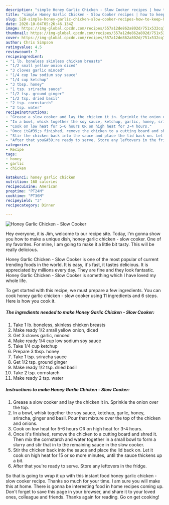 ```yaml
---
description: "simple Honey Garlic Chicken - Slow Cooker recipes | how to keep Honey Garlic Chicken - Slow Cooker"
title: "simple Honey Garlic Chicken - Slow Cooker recipes | how to keep Honey Garlic Chicken - Slow Cooker"
slug: 528-simple-honey-garlic-chicken-slow-cooker-recipes-how-to-keep-honey-garlic-chicken-slow-cooker
date: 2020-10-04T05:26:46.134Z
image: https://img-global.cpcdn.com/recipes/557a12de862a802d/751x532cq70/honey-garlic-chicken-slow-cooker-recipe-main-photo.jpg
thumbnail: https://img-global.cpcdn.com/recipes/557a12de862a802d/751x532cq70/honey-garlic-chicken-slow-cooker-recipe-main-photo.jpg
cover: https://img-global.cpcdn.com/recipes/557a12de862a802d/751x532cq70/honey-garlic-chicken-slow-cooker-recipe-main-photo.jpg
author: Chris Simpson
ratingvalue: 4.5
reviewcount: 7
recipeingredient:
- "1 lb. boneless skinless chicken breasts"
- "1/2 small yellow onion diced"
- "3 cloves garlic minced"
- "1/4 cup low sodium soy sauce"
- "1/4 cup ketchup"
- "3 tbsp. honey"
- "1 tsp. sriracha sauce"
- "1/2 tsp. ground ginger"
- "1/2 tsp. dried basil"
- "2 tsp. cornstarch"
- "2 tsp. water"
recipeinstructions:
- "Grease a slow cooker and lay the chicken it in. Sprinkle the onion over the top."
- "In a bowl, whisk together the soy sauce, ketchup, garlic, honey, sriracha, ginger and basil. Pour that mixture over the top of the chicken and onions."
- "Cook on low heat for 5-6 hours OR on high heat for 3-4 hours."
- "Once it&#39;s finished, remove the chicken to a cutting board and shred it. Then mix the cornstarch and water together in a small bowl to form a slurry and stir that in to the remaining sauce in the slow cooker."
- "Stir the chicken back into the sauce and place the lid back on. Let it cook on high heat for 15 or so more minutes, until the sauce thickens up a bit."
- "After that you&#39;re ready to serve. Store any leftovers in the fridge."
categories:
- Recipe
tags:
- honey
- garlic
- chicken

katakunci: honey garlic chicken 
nutrition: 168 calories
recipecuisine: American
preptime: "PT24M"
cooktime: "PT36M"
recipeyield: "3"
recipecategory: Dinner

---
```



![Honey Garlic Chicken - Slow Cooker](https://img-global.cpcdn.com/recipes/557a12de862a802d/751x532cq70/honey-garlic-chicken-slow-cooker-recipe-main-photo.jpg)

Hey everyone, it is Jim, welcome to our recipe site. Today, I'm gonna show you how to make a unique dish, honey garlic chicken - slow cooker. One of my favorites. For mine, I am going to make it a little bit tasty. This will be really delicious.



Honey Garlic Chicken - Slow Cooker is one of the most popular of current trending foods in the world. It is easy, it's fast, it tastes delicious. It is appreciated by millions every day. They are fine and they look fantastic. Honey Garlic Chicken - Slow Cooker is something which I have loved my whole life.


To get started with this recipe, we must prepare a few ingredients. You can cook honey garlic chicken - slow cooker using 11 ingredients and 6 steps. Here is how you cook it.

<!--inarticleads1-->

##### The ingredients needed to make Honey Garlic Chicken - Slow Cooker:

1. Take 1 lb. boneless, skinless chicken breasts
1. Make ready 1/2 small yellow onion, diced
1. Get 3 cloves garlic, minced
1. Make ready 1/4 cup low sodium soy sauce
1. Take 1/4 cup ketchup
1. Prepare 3 tbsp. honey
1. Take 1 tsp. sriracha sauce
1. Get 1/2 tsp. ground ginger
1. Make ready 1/2 tsp. dried basil
1. Take 2 tsp. cornstarch
1. Make ready 2 tsp. water




<!--inarticleads2-->

##### Instructions to make Honey Garlic Chicken - Slow Cooker:

1. Grease a slow cooker and lay the chicken it in. Sprinkle the onion over the top.
1. In a bowl, whisk together the soy sauce, ketchup, garlic, honey, sriracha, ginger and basil. Pour that mixture over the top of the chicken and onions.
1. Cook on low heat for 5-6 hours OR on high heat for 3-4 hours.
1. Once it&#39;s finished, remove the chicken to a cutting board and shred it. Then mix the cornstarch and water together in a small bowl to form a slurry and stir that in to the remaining sauce in the slow cooker.
1. Stir the chicken back into the sauce and place the lid back on. Let it cook on high heat for 15 or so more minutes, until the sauce thickens up a bit.
1. After that you&#39;re ready to serve. Store any leftovers in the fridge.




So that is going to wrap it up with this instant food honey garlic chicken - slow cooker recipe. Thanks so much for your time. I am sure you will make this at home. There is gonna be interesting food in home recipes coming up. Don't forget to save this page in your browser, and share it to your loved ones, colleague and friends. Thanks again for reading. Go on get cooking!
